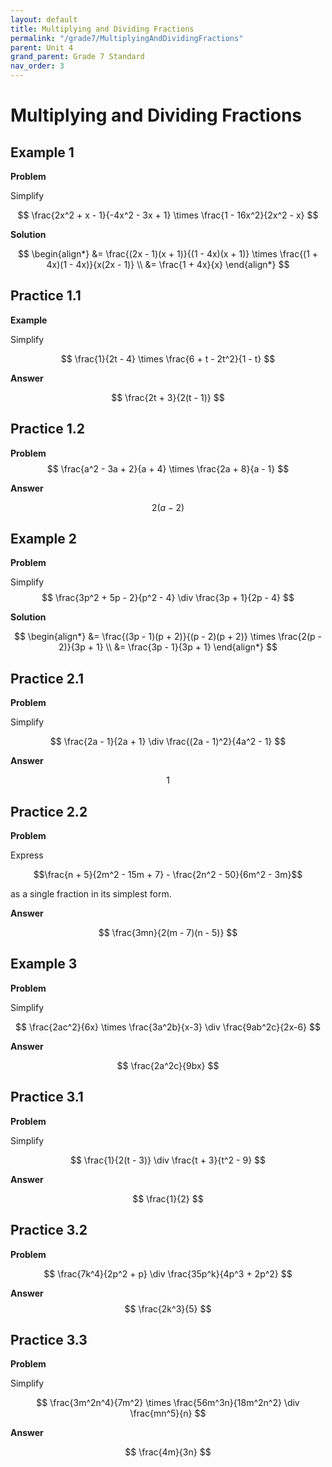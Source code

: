 ```yaml
---
layout: default
title: Multiplying and Dividing Fractions
permalink: "/grade7/MultiplyingAndDividingFractions"
parent: Unit 4
grand_parent: Grade 7 Standard
nav_order: 3
---
```


# Multiplying and Dividing Fractions

## Example 1

**Problem**

Simplify

$$
\frac{2x^2 + x - 1}{-4x^2 - 3x + 1} \times \frac{1 - 16x^2}{2x^2 - x}
$$

**Solution**

$$
\begin{align*}
 &= \frac{(2x - 1)(x + 1)}{(1 - 4x)(x + 1)} \times \frac{(1 + 4x)(1 - 4x)}{x(2x - 1)} \\
&= \frac{1 + 4x}{x}
\end{align*}
$$

## Practice 1.1

**Example**

Simplify

$$
\frac{1}{2t - 4} \times \frac{6 + t - 2t^2}{1 - t}
$$

**Answer**

$$
\frac{2t + 3}{2(t - 1)}
$$

## Practice 1.2

**Problem**
$$
\frac{a^2 - 3a + 2}{a + 4} \times \frac{2a + 8}{a - 1}
$$

**Answer**

$$
2(a - 2)
$$

## Example 2

**Problem**

Simplify
$$
\frac{3p^2 + 5p - 2}{p^2 - 4} \div \frac{3p + 1}{2p - 4}
$$

**Solution**

$$
\begin{align*}
 &= \frac{(3p - 1)(p + 2)}{(p - 2)(p + 2)} \times \frac{2(p - 2)}{3p + 1} \\
&= \frac{3p - 1}{3p + 1}
\end{align*}
$$

## Practice 2.1

**Problem**

Simplify

$$
\frac{2a - 1}{2a + 1} \div \frac{(2a - 1)^2}{4a^2 - 1}
$$

**Answer**

$$1$$

## Practice 2.2

**Problem**

Express 

$$\frac{n + 5}{2m^2 - 15m + 7} - \frac{2n^2 - 50}{6m^2 - 3m}$$

as a single fraction in its simplest form.

**Answer**

$$
\frac{3mn}{2(m - 7)(n - 5)}
$$




## Example 3

**Problem**

Simplify

$$
\frac{2ac^2}{6x} \times \frac{3a^2b}{x-3} \div \frac{9ab^2c}{2x-6}
$$

**Answer**

$$
\frac{2a^2c}{9bx}
$$

## Practice 3.1

**Problem**

Simplify

$$
\frac{1}{2(t - 3)} \div \frac{t + 3}{t^2 - 9}
$$

**Answer**

$$
\frac{1}{2}
$$

## Practice 3.2

**Problem**

$$
\frac{7k^4}{2p^2 + p} \div \frac{35p^k}{4p^3 + 2p^2}
$$

**Answer**
$$
\frac{2k^3}{5}
$$

## Practice 3.3

**Problem**

Simplify

$$
\frac{3m^2n^4}{7m^2} \times \frac{56m^3n}{18m^2n^2} \div \frac{mn^5}{n}
$$

**Answer**

$$
\frac{4m}{3n}
$$












<!--stackedit_data:
eyJoaXN0b3J5IjpbMTY5MjI2NjQwNiwtMTUwMjYzMTY0OCwyMz
EwMDM2OTMsLTE3OTI0MzQzMjgsNDMzNjUxMzQ2XX0=
-->
